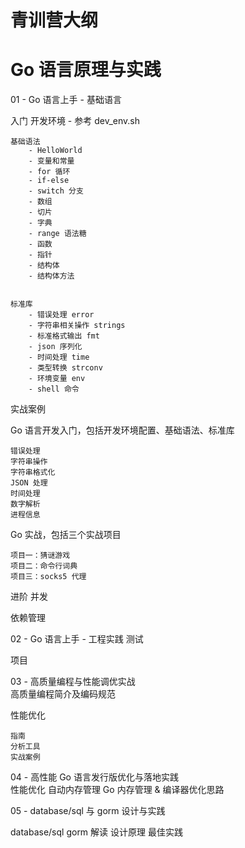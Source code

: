 

# 青训营大纲


# Go 语言原理与实践

01 - Go 语言上手 - 基础语言 

入门
    开发环境
        - 参考 dev_env.sh

    基础语法
        - HelloWorld
        - 变量和常量
        - for 循环
        - if-else
        - switch 分支
        - 数组
        - 切片
        - 字典
        - range 语法糖
        - 函数
        - 指针
        - 结构体
        - 结构体方法


    标准库
        - 错误处理 error
        - 字符串相关操作 strings
        - 标准格式输出 fmt
        - json 序列化
        - 时间处理 time
        - 类型转换 strconv
        - 环境变量 env
        - shell 命令

实战案例

Go 语言开发入门，包括开发环境配置、基础语法、标准库

    错误处理
    字符串操作
    字符串格式化
    JSON 处理
    时间处理
    数字解析
    进程信息



Go 实战，包括三个实战项目

    项目一：猜谜游戏
    项目二：命令行词典
    项目三：socks5 代理





进阶
    并发


依赖管理




02 - Go 语言上手 - 工程实践 
测试


项目

03 - 高质量编程与性能调优实战  
高质量编程简介及编码规范

性能优化

    指南
    分析工具
    实战案例


04 - 高性能 Go 语言发行版优化与落地实践  
性能优化
自动内存管理
Go 内存管理 & 编译器优化思路

05 - database/sql 与 gorm 设计与实践  

database/sql 
gorm 
    解读
    设计原理
    最佳实践